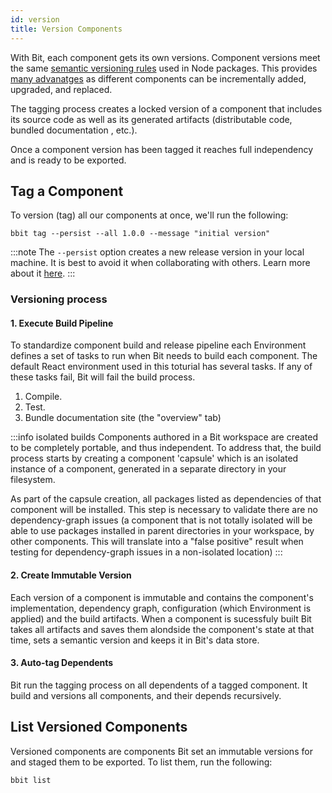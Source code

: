 ```yaml
---
id: version
title: Version Components
---
```


With Bit, each component gets its own versions. Component versions meet the same [semantic versioning rules](https://semver.org) used in Node packages. This provides [many advanatges](https://blog.bitsrc.io/versioning-independent-ui-components-why-and-how-7ea60d8be5f2) as different components can be incrementally added, upgraded, and replaced. 

The tagging process creates a locked version of a component that includes its source code as well as its generated artifacts (distributable code, bundled documentation , etc.).

Once a component version has been tagged it reaches full independency and is ready to be exported.  


## Tag a Component

To version (tag) all our components at once, we'll run the following:

```shell
bbit tag --persist --all 1.0.0 --message "initial version"
```

:::note
The `--persist` option creates a new release version in your local machine. It is best to avoid it when collaborating with others.
Learn more about it [here](/docs/getting-started/ci-cd).
:::

### Versioning process

#### 1. Execute Build Pipeline

To standardize component build and release pipeline each Environment defines a set of tasks to run when Bit needs to build each component. The default React environment used in this toturial has several tasks. If any of these tasks fail, Bit will fail the build process.

1. Compile.
2. Test.
3. Bundle documentation site (the "overview" tab)

:::info isolated builds
Components authored in a Bit workspace are created to be completely portable, and thus independent.
To address that, the build process starts by creating a component 'capsule' which is an isolated instance
of a component, generated in a separate directory in your filesystem.

As part of the capsule creation, all packages listed as dependencies of that component will be installed.
This step is necessary to validate there are no dependency-graph issues (a component that is not totally
isolated will be able to use packages installed in parent directories in your workspace, by other components.
This will translate into a "false positive" result when testing for dependency-graph issues in a non-isolated location)
:::

#### 2. Create Immutable Version

Each version of a component is immutable and contains the component's implementation, dependency graph, configuration (which Environment is applied) and the build artifacts. When a component is sucessfuly built Bit takes all artifacts and saves them alondside the component's state at that time, sets a semantic version and keeps it in Bit's data store.

#### 3. Auto-tag Dependents

Bit run the tagging process on all dependents of a tagged component. It build and versions all components, and their depends recursively.

## List Versioned Components

Versioned components are components Bit set an immutable versions for and staged them to be exported. To list them, run the following:

```shell
bbit list
```

